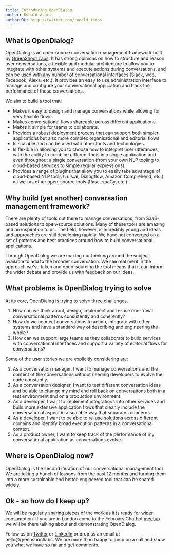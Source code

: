 ```yaml
---
title: Introducing OpenDialog
author: Ronald Ashri
authorURL: http://twitter.com/ronald_istos
---
```


## What is OpenDialog?

OpenDialog is an open-source conversation management framework built by [GreenShoot Labs](https:://greenshootlabs.com). It has strong opinions on how to structure and reason over conversations, a flexible and modular architecture to allow you to integrate with other systems and execute actions during conversations, and can be used with any number of conversational interfaces (Slack, web, Facebook, Alexa, etc.). It provides an easy to use administration interface to manage and configure your conversational application and track the performance of those conversations.

We aim to build a tool that:

- Makes it easy to design and manage conversations while allowing for very flexible flows.
- Makes conversational flows shareable across different applications.
- Makes it simple for teams to collaborate.
- Provides a robust deployment process that can support both simpler applications but also more complex organisational and editorial flows.
- Is scalable and can be used with other tools and technologies.
- Is flexible in allowing you to choose how to interpret user utterances, with the ability to combine different tools in a single application and even throughout a single conversation (from your own NLP tooling to cloud-based services to simple regular expressions). 
- Provides a range of plugins that allow you to easily take advantage of cloud-based NLP tools (Luis.ai, Dialogflow, Amazon Comprehend, etc.) as well as other open-source tools (Rasa, spaCy, etc.).

## Why build (yet another) conversation management framework?

There are plenty of tools out there to manage conversations, from SaaS-based solutions to open-source solutions. Many of these tools are amazing and an inspiration to us. The field, however, is incredibly young and ideas and approaches are still developing rapidly. We have not converged on a set of patterns and best practices around how to build conversational applications.

Through OpenDialog we are making our thinking around the subject available to add to the broader conversation. We see real merit in the approach we've taken and open-sourcing the tool means that it can inform the wider debate and provide us with feedback on our ideas.

## What problems is OpenDialog trying to solve

At its core, OpenDialog is trying to solve three challenges.

1. How can we think about, design, implement and re-use non-trivial conversational patterns consistently and coherently?
2. How do we connect conversations to action, integrate with other systems and have a standard way of describing and engineering the whole?
3. How can we support large teams as they collaborate to build services with conversational interfaces and support a variety of editorial flows for conversations?

Some of the user stories we are explicitly considering are: 

1. As a conversation manager, I want to manage conversations and the content of the conversations without needing developers to evolve the code constantly. 
2. As a conversation designer, I want to test different conversation ideas and be able to change my mind and roll back on conversations both in a test environment and on a production environment.
3. As a developer, I want to implement integrations into other services and build more extensive application flows that cleanly include the conversational aspect in a scalable way that separates concerns. 
4. As a developer, I want to be able to re-use solutions across different domains and identify broad execution patterns in a conversational context.
4. As a product owner, I want to keep track of the performance of my conversational application as conversations evolve.

## Where is OpenDialog now?

OpenDialog is the second iteration of our conversational management tool. We are taking a bunch of lessons from the past 12 months and turning them into a more sustainable and better-engineered tool that can be shared widely. 

## Ok - so how do I keep up?

We will be regularly sharing pieces of the work as it is ready for wider consumption. If you are in London come to the February Chatbot [meetup](https://www.meetup.com/Messaging-Bots-London/events/257034547/) - we will be there talking about and demonstrating OpenDialog.

Follow us on [Twitter](https://twitter.com/greenshootlabs) or [LinkedIn](https://www.linkedin.com/company/greenshoot-labs/) or drop us an email at hello@greenshootlabs. We are more than happy to jump on a call and show you what we have so far and get comments. 

